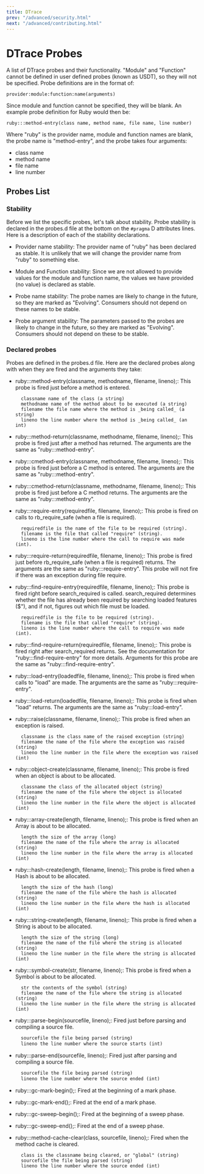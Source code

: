 ```yaml
---
title: DTrace
prev: "/advanced/security.html"
next: "/advanced/contributing.html"
---
```


# DTrace Probes

A list of DTrace probes and their functionality. "Module" and "Function"
cannot be defined in user defined probes (known as USDT), so they will
not be specified. Probe definitions are in the format of:


```
provider:module:function:name(arguments)
```

Since module and function cannot be specified, they will be blank. An
example probe definition for Ruby would then be:


```
ruby:::method-entry(class name, method name, file name, line number)
```

Where "ruby" is the provider name, module and function names are blank,
the probe name is "method-entry", and the probe takes four arguments:

* class name
* method name
* file name
* line number

## Probes List

### Stability

Before we list the specific probes, let's talk about stability. Probe
stability is declared in the probes.d file at the bottom on the
`#pragma` D attributes lines. Here is a description of each of the
stability declarations.

* Provider name stability: The provider name of "ruby" has been declared
  as stable. It is unlikely that we will change the provider name from
  "ruby" to something else.

* Module and Function stability: Since we are not allowed to provide
  values for the module and function name, the values we have provided
  (no value) is declared as stable.

* Probe name stability: The probe names are likely to change in the
  future, so they are marked as "Evolving". Consumers should not depend
  on these names to be stable.

* Probe argument stability: The parameters passed to the probes are
  likely to change in the future, so they are marked as "Evolving".
  Consumers should not depend on these to be stable.

### Declared probes

Probes are defined in the probes.d file. Here are the declared probes
along with when they are fired and the arguments they take:

* ruby:::method-entry(classname, methodname, filename, lineno);: This
  probe is fired just before a method is entered.
  
  
  ```
    classname name of the class (a string)
    methodname name of the method about to be executed (a string)
    filename the file name where the method is _being called_ (a string)
    lineno the line number where the method is _being called_ (an int)
  ```

* ruby:::method-return(classname, methodname, filename, lineno);: This
  probe is fired just after a method has returned. The arguments are the
  same as "ruby:::method-entry".

* ruby:::cmethod-entry(classname, methodname, filename, lineno);: This
  probe is fired just before a C method is entered. The arguments are
  the same as "ruby:::method-entry".

* ruby:::cmethod-return(classname, methodname, filename, lineno);: This
  probe is fired just before a C method returns. The arguments are the
  same as "ruby:::method-entry".

* ruby:::require-entry(requiredfile, filename, lineno);: This probe is
  fired on calls to rb\_require\_safe (when a file is required).
  
  
  ```
    requiredfile is the name of the file to be required (string).
    filename is the file that called "require" (string).
    lineno is the line number where the call to require was made (int).
  ```

* ruby:::require-return(requiredfile, filename, lineno);: This probe is
  fired just before rb\_require\_safe (when a file is required) returns.
  The arguments are the same as "ruby:::require-entry". This probe will
  not fire if there was an exception during file require.

* ruby:::find-require-entry(requiredfile, filename, lineno);: This probe
  is fired right before search\_required is called. search\_required
  determines whether the file has already been required by searching
  loaded features ($"), and if not, figures out which file must be
  loaded.
  
  
  ```
    requiredfile is the file to be required (string).
    filename is the file that called "require" (string).
    lineno is the line number where the call to require was made (int).
  ```

* ruby:::find-require-return(requiredfile, filename, lineno);: This
  probe is fired right after search\_required returns. See the
  documentation for "ruby:::find-require-entry" for more details.
  Arguments for this probe are the same as "ruby:::find-require-entry".

* ruby:::load-entry(loadedfile, filename, lineno);: This probe is fired
  when calls to "load" are made. The arguments are the same as
  "ruby:::require-entry".

* ruby:::load-return(loadedfile, filename, lineno);: This probe is fired
  when "load" returns. The arguments are the same as
  "ruby:::load-entry".

* ruby:::raise(classname, filename, lineno);: This probe is fired when
  an exception is raised.
  
  
  ```
    classname is the class name of the raised exception (string)
    filename the name of the file where the exception was raised (string)
    lineno the line number in the file where the exception was raised (int)
  ```

* ruby:::object-create(classname, filename, lineno);: This probe is
  fired when an object is about to be allocated.
  
  
  ```
    classname the class of the allocated object (string)
    filename the name of the file where the object is allocated (string)
    lineno the line number in the file where the object is allocated (int)
  ```

* ruby:::array-create(length, filename, lineno);: This probe is fired
  when an Array is about to be allocated.
  
  
  ```
    length the size of the array (long)
    filename the name of the file where the array is allocated (string)
    lineno the line number in the file where the array is allocated (int)
  ```

* ruby:::hash-create(length, filename, lineno);: This probe is fired
  when a Hash is about to be allocated.
  
  
  ```
    length the size of the hash (long)
    filename the name of the file where the hash is allocated (string)
    lineno the line number in the file where the hash is allocated (int)
  ```

* ruby:::string-create(length, filename, lineno);: This probe is fired
  when a String is about to be allocated.
  
  
  ```
    length the size of the string (long)
    filename the name of the file where the string is allocated (string)
    lineno the line number in the file where the string is allocated (int)
  ```

* ruby:::symbol-create(str, filename, lineno);: This probe is fired when
  a Symbol is about to be allocated.
  
  
  ```
    str the contents of the symbol (string)
    filename the name of the file where the string is allocated (string)
    lineno the line number in the file where the string is allocated (int)
  ```

* ruby:::parse-begin(sourcefile, lineno);: Fired just before parsing and
  compiling a source file.
  
  
  ```ruby
    sourcefile the file being parsed (string)
    lineno the line number where the source starts (int)
  ```

* ruby:::parse-end(sourcefile, lineno);: Fired just after parsing and
  compiling a source file.
  
  
  ```ruby
    sourcefile the file being parsed (string)
    lineno the line number where the source ended (int)
  ```

* ruby:::gc-mark-begin();: Fired at the beginning of a mark phase.

* ruby:::gc-mark-end();: Fired at the end of a mark phase.

* ruby:::gc-sweep-begin();: Fired at the beginning of a sweep phase.

* ruby:::gc-sweep-end();: Fired at the end of a sweep phase.

* ruby:::method-cache-clear(class, sourcefile, lineno);: Fired when the
  method cache is cleared.
  
  
  ```
    class is the classname being cleared, or "global" (string)
    sourcefile the file being parsed (string)
    lineno the line number where the source ended (int)
  ```

